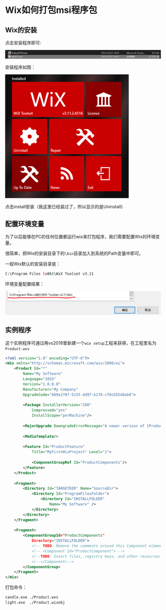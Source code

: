 # Wix如何打包msi程序包

## Wix的安装

点击安装程序即可:

![](asset/click.png)

安装程序如图：

![](asset/install.png)

点击install安装（我这里已经装过了，所以显示的是Uninstall）

## 配置环境变量

为了以后能够在PC的任何位置都运行wix来打包程序，我们需要配置Wix的环境变量。

很简单，把Wix的安装目录下的`\bin`目录加入到系统的Path变量中即可。

一般Wix默认的安装目录是：
```bash
C:\Program Files (x86)\WiX Toolset v3.11
```

环境变量配置结果：

![](asset/env.png)

## 实例程序

这个实例程序可通过再vs2019里新建一个`wix setup`工程来获得，在工程里名为`Product.wxs`

```xml
<?xml version="1.0" encoding="UTF-8"?>
<Wix xmlns="http://schemas.microsoft.com/wix/2006/wi">
    <Product Id="*"
        Name="My Software"
        Language="1033"
        Version="1.0.0.0"
        Manufacturer="My Company"
        UpgradeCode="889e2707-5235-4d97-b178-cf0cb55d8ab8">
    
        <Package InstallerVersion="200"
            Compressed="yes"
            InstallScope="perMachine"/>
    
        <MajorUpgrade DowngradeErrorMessage="A newer version of [ProductName] is already installed." />
    
        <MediaTemplate/>

        <Feature Id="ProductFeature"
            Title="MyFirstWixProject" Level="1">

            <ComponentGroupRef Id="ProductComponents"/>
        </Feature>
    </Product>

    <Fragment>
        <Directory Id="TARGETDIR" Name="SourceDir">
            <Directory Id="ProgramFilesFolder">
                <Directory Id="INSTALLFOLDER"
                    Name="My Software" />
            </Directory>
        </Directory>
    </Fragment>

    <Fragment>
        <ComponentGroupId="ProductComponents"
            Directory="INSTALLFOLDER">
            <!-- TODO: Remove the comments around this Component element and the ComponentRef below in order to add resources to this installer.-->
            <!-- <Component Id="ProductComponent"> -->
            <!--TODO: Insert files, registry keys, and other resources here.-->
            <!--</Component>-->
        </ComponentGroup>
    </Fragment>
</Wix>
```

打包命令：

```bash
candle.exe ./Product.wxs
light.exe  ./Product.wixobj
```
